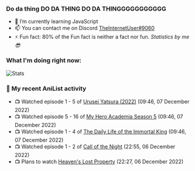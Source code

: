 ### Do da thing DO DA THING DO DA THINGGGGGGGGGGG

<!-- **TheInternetUser0/TheInternetUser0** is a ✨ _special_ ✨ repository because its `README.md` (this file) appears on your GitHub profile. -->


- 🌱 I’m currently learning JavaScript
- 📫 You can contact me on Discord [TheInternetUser#9060](https://discord.com/users/534117072796385300)
- ⚡ Fun fact: 80% of the Fun fact is neither a fact nor fun. _Statistics by me 😎_

### What I'm doing right now:
![Stats](https://discord.c99.nl/widget/theme-3/534117072796385300.png)

### 🌸 My recent AniList activity

<!-- ANILIST_ACTIVITY:start -->

-   📺 Watched episode 1 - 5 of [Urusei Yatsura (2022)](https://anilist.co/anime/143277) (09:46, 07 December 2022)
-   📺 Watched episode 5 - 16 of [My Hero Academia Season 5](https://anilist.co/anime/117193) (09:46, 07 December 2022)
-   📺 Watched episode 1 - 4 of [The Daily Life of the Immortal King](https://anilist.co/anime/114121) (09:46, 07 December 2022)
-   📺 Watched episode 1 - 2 of [Call of the Night](https://anilist.co/anime/141391) (22:55, 06 December 2022)
-   📺 Plans to watch [Heaven's Lost Property](https://anilist.co/anime/5958) (22:27, 06 December 2022)

<!-- ANILIST_ACTIVITY:end -->
